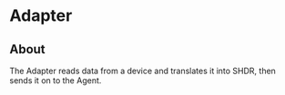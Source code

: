 # Adapter

## About

The Adapter reads data from a device and translates it into SHDR, then sends it on to the Agent.
